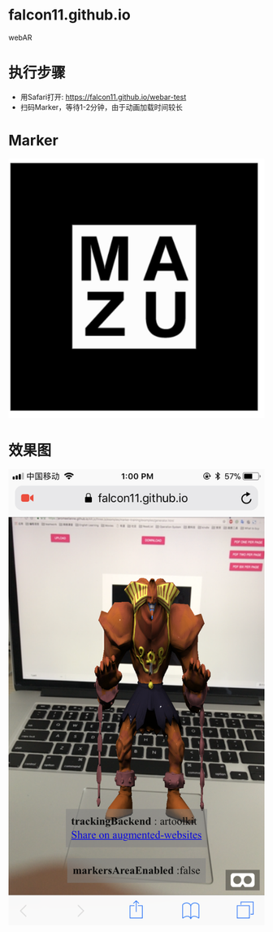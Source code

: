 # falcon11.github.io
webAR

# 执行步骤
- 用Safari打开: https://falcon11.github.io/webar-test
- 扫码Marker，等待1-2分钟，由于动画加载时间较长

# Marker
![](static/marker/2.jpg)


# 效果图
![](screenshot.png)
